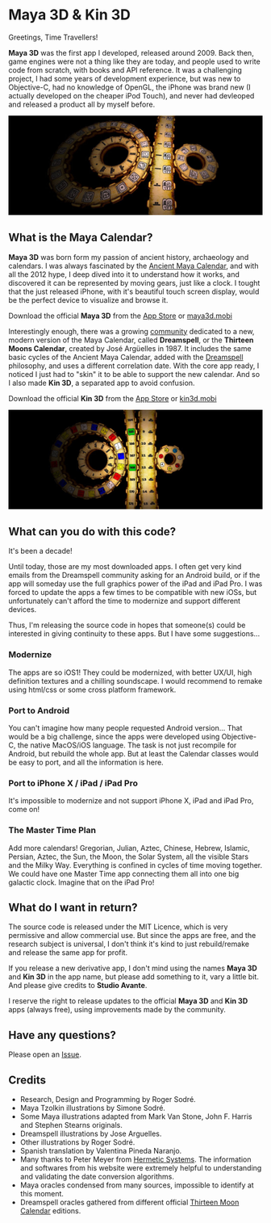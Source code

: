 # Maya 3D &amp; Kin 3D

Greetings, Time Travellers!

**Maya 3D** was the first app I developed, released around 2009. Back then, game engines were not a thing like they are today, and people used to write code from scratch, with books and API reference. It was a challenging project, I had some years of development experience, but was new to Objective-C, had no knowledge of OpenGL, the iPhone was brand new (I actually developed on the cheaper iPod Touch), and never had devleoped and released a product all by myself before.

![](Images/maya3d.jpg)

## What is the Maya Calendar?

**Maya 3D** was born form my passion of ancient history, archaeology and calendars. I was always fascinated by the [Ancient Maya Calendar](https://en.wikipedia.org/wiki/Maya_calendar), and with all the 2012 hype, I deep dived into it to understand how it works, and discovered it can be represented by moving gears, just like a clock. I tought that the just released iPhone, with it's beautiful touch screen display, would be the perfect device to visualize and browse it.

Download the official **Maya 3D** from the [App Store](https://itunes.apple.com/us/app/maya-3d/id318688264?ls=1&mt=8) or [maya3d.mobi](http://maya3d.mobi/)

Interestingly enough, there was a growing [community](https://lawoftime.org/) dedicated to a new, modern version of the Maya Calendar, called **Dreamspell**, or the **Thirteen Moons Calendar**, created by José Argüelles in 1987. It includes the same basic cycles of the Ancient Maya Calendar, added with the [Dreamspell](https://en.wikipedia.org/wiki/Dreamspell) philosophy, and uses a different correlation date. With the core app ready, I noticed I just had to "skin" it to be able to support the new calendar. And so I also made **Kin 3D**, a separated app to avoid confusion.

Download the official **Kin 3D** from the [App Store](https://itunes.apple.com/us/app/kin-3d/id435778989?ls=1&mt=88) or [kin3d.mobi](http://kin3d.mobi/)


![](Images/kin3d.jpg)

## What can you do with this code?

It's been a decade!

Until today, those are my most downloaded apps. I often get very kind emails from the Dreamspell community asking for an Android build, or if the app will someday use the full graphics power of the iPad and iPad Pro. I was forced to update the apps a few times to be compatible with new iOSs, but  unfortunately can't afford the time to modernize and support different devices.

Thus, I'm releasing the source code in hopes that someone(s) could be interested in giving continuity to these apps. But I have some suggestions...

### Modernize

The apps are so iOS1! They could be modernized, with better UX/UI, high definition textures and a chilling soundscape. I would recommend to remake using html/css or some cross platform framework.

### Port to Android

You can't imagine how many people requested Android version... That would be a big challenge, since the apps were developed using Objective-C, the native MacOS/iOS language. The task is not just recompile for Android, but rebuild the whole app. But at least the Calendar classes would be easy to port, and all the information is here.

### Port to iPhone X / iPad / iPad Pro

It's impossible to modernize and not support iPhone X, iPad and iPad Pro, come on!

### The Master Time Plan

Add more calendars! Gregorian, Julian, Aztec, Chinese, Hebrew, Islamic, Persian, Aztec, the Sun, the Moon, the Solar System, all the visible Stars and the Milky Way. Everything is confined in cycles of time moving together. We could have one Master Time app connecting them all into one big galactic clock. Imagine that on the iPad Pro!


## What do I want in return?

The source code is released under the MIT Licence, which is very permissive and allow commercial use. But since the apps are free, and the research subject is universal, I don't think it's kind to just rebuild/remake and release the same app for profit.

If you release a new derivative app, I don't mind using the names **Maya 3D** and **Kin 3D** in the app name, but please add something to it, vary a little bit. And please give credits to **Studio Avante**.

I reserve the right to release updates to the official **Maya 3D** and **Kin 3D** apps (always free), using improvements made by the community.


## Have any questions?

Please open an [Issue](https://github.com/rsodre/Maya3D/issues).


## Credits

* Research, Design and Programming by Roger Sodré.
* Maya Tzolkin illustrations by Simone Sodré.
* Some Maya illustrations adapted from Mark Van Stone, John F. Harris and Stephen Stearns originals.
* Dreamspell illustrations by Jose Arguelles.
* Other illustrations by Roger Sodré.
* Spanish translation by Valentina Pineda Naranjo.
* Many thanks to Peter Meyer from [Hermetic Systems](https://www.hermetic.ch/). The information and softwares from his website were extremely helpful to understanding and validating the date conversion algorithms.
* Maya oracles condensed from many sources, impossible to identify at this moment.
* Dreamspell oracles gathered from different official [Thirteen Moon Calendar](http://www.lawoftime.org/thirteenmoon.html) editions.
